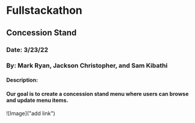 # Fullstackathon

## Concession Stand

### Date: 3/23/22
### By: Mark Ryan, Jackson Christopher, and Sam Kibathi

#### Description:
#### Our goal is to create a concession stand menu where users can browse and update menu items.

![Image]("add link")

